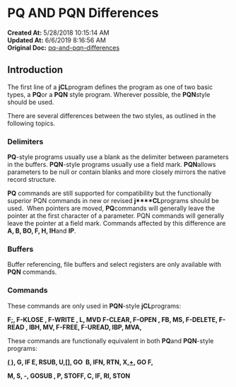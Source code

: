 # PQ AND PQN  Differences 

**Created At:** 5/28/2018 10:15:14 AM  
**Updated At:** 6/6/2019 8:16:56 AM  
**Original Doc:** [pq-and-pqn-differences](https://docs.jbase.com/45792-jcl/pq-and-pqn-differences)  


## Introduction 

The first line of a **jCL**program defines the program as one of two basic types, a **PQ**or a **PQN** style program. Wherever possible, the **PQN**style should be used.

There are several differences between the two styles, as outlined in the following topics.

### 


### Delimiters 

**PQ**-style programs usually use a blank as the delimiter between parameters in the buffers. **PQN**-style programs usually use a field mark. **PQN**allows parameters to be null or contain blanks and more closely mirrors the native record structure.

**PQ** commands are still supported for compatibility but the functionally superior PQN commands in new or revised **j****CL**programs should be used.  When pointers are moved, **PQ**commands will generally leave the pointer at the first character of a parameter. PQN commands will generally leave the pointer at a field mark. Commands affected by this difference are **A, B, BO, F, H, IH**and **IP**.



### Buffers 

Buffer referencing, file buffers and select registers are only available with **PQN** commands.



### Commands 

These commands are only used in **PQN**-style **jCL**programs:

**F;, F-KLOSE , F-WRITE , L, MVD F-CLEAR, F-OPEN , FB, MS,
F-DELETE, F-READ , IBH, MV, F-FREE, F-UREAD, IBP, MVA,**

These commands are functionally equivalent in both **PQ**and **PQN**-style programs:

[**( )**](318584-jcl-command)**, G, IF E, RSUB, U,[\[\]](318585-jcl-command), GO  B, IFN, RTN, X,[+](318586-jcl-command), GO F,**

**M, S, -, GOSUB , P, STOFF, C, IF, RI, STON**




